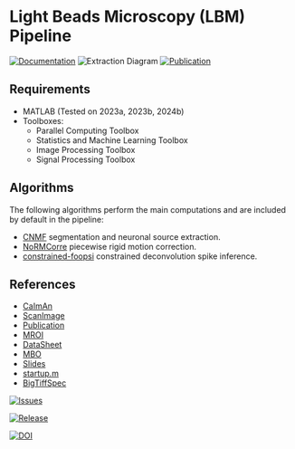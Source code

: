 # Light Beads Microscopy (LBM) Pipeline

[![Documentation](https://img.shields.io/badge/Documentation-1f425f.svg)](https://millerbrainobservatory.github.io/LBM-CaImAn-MATLAB/)
![Extraction Diagram]( _static/_images/extraction/extraction_diagram.png)
[![Publication](https://zenodo.org/badge/DOI/10.1007/978-3-319-76207-4_15.svg)](https://doi.org/10.1038/s41592-021-01239-8)

## Requirements

- MATLAB (Tested on 2023a, 2023b, 2024b)
- Toolboxes:
  - Parallel Computing Toolbox
  - Statistics and Machine Learning Toolbox
  - Image Processing Toolbox
  - Signal Processing Toolbox

## Algorithms

The following algorithms perform the main computations and are included by default in the pipeline:

- [CNMF](https://github.com/simonsfoundation/NoRMCorre) segmentation and neuronal source extraction.
- [NoRMCorre](https://github.com/flatironinstitute/NoRMCorre) piecewise rigid motion correction.
- [constrained-foopsi](https://github.com/epnev/constrained-foopsi) constrained deconvolution spike inference.

## References

- [CaImAn](https://github.com/flatironinstitute/CaImAn-MATLAB/)
- [ScanImage](https://www.mbfbioscience.com/products/scanimage/)
- [Publication](https://www.nature.com/articles/s41592-021-01239-8/)
- [MROI](https://docs.scanimage.org/Premium%2BFeatures/Multiple%2BRegion%2Bof%2BInterest%2B%28MROI%29.html#multiple-region-of-interest-mroi-imaging/)
- [DataSheet](https://docs.google.com/spreadsheets/d/13Vfz0NTKGSZjDezEIJYxymiIZtKIE239BtaqeqnaK-0/edit#gid=1933707095/)
- [MBO](https://mbo.rockefeller.edu/)
- [Slides](https://docs.google.com/presentation/d/1A2aytY5kBhnfDHIzNcO6uzFuV0OJFq22b7uCKJG_m0g/edit#slide=id.g2bd33d5af40_1_0/)
- [startup.m](https://www.mathworks.com/help/matlab/matlab_env/matlab-startup-folder.html)
- [BigTiffSpec](https://docs.scanimage.org/Appendix/ScanImage%2BBigTiff%2BSpecification.html#scanimage-bigtiff-specification)


[![Issues](https://img.shields.io/github/issues/Naereen/StrapDown.js.svg)](https://GitHub.com/MillerBrainObservatory/LBM-CaImAn-MATLAB/issues/)

[![Release](https://img.shields.io/github/release/Naereen/StrapDown.js.svg)](https://GitHub.com/MillerBrainObservatory/LBM-CaImAn-MATLAB/releases/)

[![DOI](https://zenodo.org/badge/DOI/10.1007/978-3-319-76207-4_15.svg)](https://doi.org/10.1038/s41592-021-01239-8)
